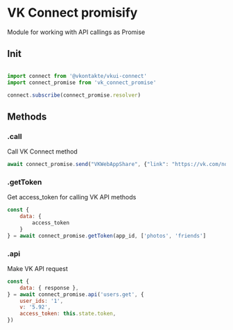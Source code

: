 # VK Connect promisify

Module for working with API callings as Promise 

## Init

```javascript

import connect from '@vkontakte/vkui-connect'
import connect_promise from 'vk_connect_promise'

connect.subscribe(connect_promise.resolver)
```

## Methods

### .call

Call VK Connect method

```javascript
await connect_promise.send("VKWebAppShare", {"link": "https://vk.com/nocell"});
```


### .getToken

Get access_token for calling VK API methods

```javascript
const {
    data: {
        access_token
    }
} = await connect_promise.getToken(app_id, ['photos', 'friends']
```


### .api 

Make VK API request

```javascript
const {
    data: { response },
} = await connect_promise.api('users.get', {
    user_ids: '1',
    v: '5.92',
    access_token: this.state.token,
})
```


